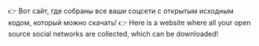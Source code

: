👉 Вот сайт, где собраны все ваши соцсети с открытым исходным кодом, который можно скачать!
👉 Here is a website where all your open source social networks are collected, which can be downloaded!
